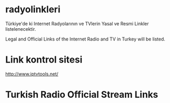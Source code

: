 # radyolinkleri
Türkiye'de ki Internet Radyolarının ve TVlerin Yasal ve Resmi Linkler listelenecektir.

Legal and Official Links of the Internet Radio and TV in Turkey will be listed.

# Link kontrol sitesi
http://www.iptvtools.net/

# Turkish Radio Official Stream Links

